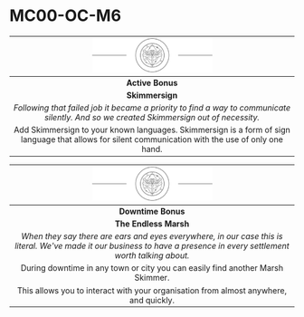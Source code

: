 # MC00-OC-M6

| <img src="../images/card-icons/marsh-skimmers.png" height="60" /> |
|:---:|
| **Active Bonus** |
| **Skimmersign** |
| *Following that failed job it became a priority to find a way to communicate silently. And so we created Skimmersign out of necessity.* |
| Add Skimmersign to your known languages. Skimmersign is a form of sign language that allows for silent communication with the use of only one hand. |

| <img src="../images/card-icons/marsh-skimmers.png" height="60" /> |
|:---:|
| **Downtime Bonus** |
| **The Endless Marsh** |
| *When they say there are ears and eyes everywhere, in our case this is literal. We've made it our business to have a presence in every settlement worth talking about.* |
| During downtime in any town or city you can easily find another Marsh Skimmer. |
| This allows you to interact with your organisation from almost anywhere, and quickly. |
